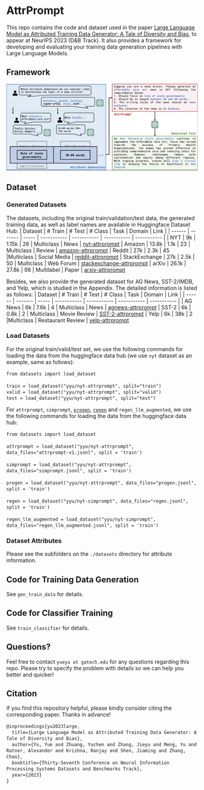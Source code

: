# AttrPrompt
This repo contains the code and dataset used in the paper [Large Language Model as Attributed Training Data Generator: A Tale of Diversity and Bias](https://arxiv.org/abs/2306.15895), to appear at NeurIPS 2023 (D&B Track). 
It also provides a framework for developing and evaluating your training data generation pipelines with Large Language Models.

## Framework
![Attrprompt](figure/workflow-v3-cut.png)

## Dataset
### Generated Datasets
The datasets, including the original train/validation/test data, the generated training data, as well as label names are available in Huggingface Dataset Hub:
| Dataset | # Train | # Test | # Class | Task  | Domain | Link | 
| ------  | ------- | ----- | ----------- | ----------- | ----------- | ----------- |
|  NYT | 9k | 1.15k | 26 | Multiclass | News | [nyt-attrprompt](https://huggingface.co/datasets/yyu/nyt-attrprompt)
| Amazon | 13.8k | 1.1k | 23 | Multiclass | Review |  [amazon-attrprompt](https://huggingface.co/datasets/yyu/amazon-attrprompt)
| Reddit | 27k | 2.3k | 45 |Multiclass | Social Media | [reddit-attrprompt](https://huggingface.co/datasets/yyu/reddit-attrprompt)
| StackExchange | 27k | 2.5k | 50 | Multiclass | Web Forum | [stackexchange-attrprompt](https://huggingface.co/datasets/yyu/stackexchange-attrprompt)
| arXiv | 26.1k | 27.8k | 98 | Multilabel | Paper | [arxiv-attrprompt](https://huggingface.co/datasets/yyu/arxiv-attrprompt)

Besides, we also provide the generated dataset for AG News, SST-2/IMDB, and Yelp, which is studied in the Appendix. The detailed information is listed as follows:
| Dataset | # Train | # Test | # Class | Task  | Domain | Link | 
| ------  | ------- | ----- | ----------- | ----------- | ----------- | ----------- |
|  AG News | 6k | 7.6k | 4 | Multiclass | News | [agnews-attrprompt](https://huggingface.co/datasets/yyu/agnews-attrprompt)
| SST-2 | 6k | 0.8k | 2 | Multiclass | Movie Review |  [SST-2-attrprompt](https://huggingface.co/datasets/yyu/SST-2-attrprompt)
| Yelp | 6k | 38k | 2 |Multiclass | Restaurant Review | [yelp-attrprompt](https://huggingface.co/datasets/yyu/yelp-attrprompt)

### Load Datasets
For the original train/valid/test set, we use the following commands for loading the data from the huggingface data hub (we use `nyt` dataset as an example, same as follows): 
```
from datasets import load_dataset

train = load_dataset("yyu/nyt-attrprompt", split="train")
valid = load_dataset("yyu/nyt-attrprompt", split="valid")
test = load_dataset("yyu/nyt-attrprompt", split="test")
```
For `attrprompt`, `simprompt`, [`progen`](https://github.com/HKUNLP/ProGen/), [`regen`](https://github.com/yueyu1030/ReGen) and `regen_llm_augmented`, we use the following commands for loading the data from the huggingface data hub: 
```
from datasets import load_dataset

attrprompt = load_dataset("yyu/nyt-attrprompt", data_files="attrprompt-v1.jsonl", split = 'train')

simprompt = load_dataset("yyu/nyt-attrprompt", data_files="simprompt.jsonl", split = 'train')

progen = load_dataset("yyu/nyt-attrprompt", data_files="progen.jsonl", split = 'train')

regen = load_dataset("yyu/nyt-simprompt", data_files="regen.jsonl", split = 'train')

regen_llm_augmented = load_dataset("yyu/nyt-simprompt", data_files="regen_llm_augmented.jsonl", split = 'train')
```

###  Dataset Attributes
Please see the subfolders on the `./datasets` directory for attribute information.

## Code for Training Data Generation
See `gen_train_data` for details.

## Code for Classifier Training
See `train_classifier` for details.

## Questions?
Feel free to contact `yueyu at gatech.edu` for any questions regarding this repo. Please try to specify the problem with details so we can help you better and quicker!

## Citation
If you find this repository helpful, please kindly consider citing the corresponding paper. Thanks in advance!

```
@inproceedings{yu2023large,
  title={Large Language Model as Attributed Training Data Generator: A Tale of Diversity and Bias},
  author={Yu, Yue and Zhuang, Yuchen and Zhang, Jieyu and Meng, Yu and Ratner, Alexander and Krishna, Ranjay and Shen, Jiaming and Zhang, Chao},
  booktitle={Thirty-Seventh Conference on Neural Information Processing Systems Datasets and Benchmarks Track},
  year={2023}
}
```
